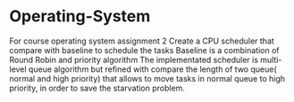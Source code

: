 # Operating-System
For course operating system assignment 2
Create a CPU scheduler that compare with baseline to schedule the tasks
Baseline is a combination of Round Robin and priority algorithm
The implementated scheduler is multi-level queue algorithm but refined with compare the length of two queue( normal and high priority) that allows to move tasks in normal queue to high priority, in order to save the starvation problem. 

